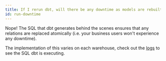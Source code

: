 ```yaml
---
title: If I rerun dbt, will there be any downtime as models are rebuilt?
id: run-downtime
---
```

Nope! The SQL that dbt generates behind the scenes ensures that any relations are replaced atomically (i.e. your business users won't experience any downtime).

The implementation of this varies on each warehouse, check out the [logs](faqs/runs/checking-logs) to see the SQL dbt is executing.
